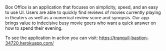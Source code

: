 Box Office is an application that focuses on simplicity, speed, and an easy to use UI. Users are able to quickly find reviews of movies currently playing in theaters as well as a numerical review score and synopsis. Our app brings value to indecisive busy movie goers who want a quick answer on how to spend their evening.

To see the application in action you can visit: https://tranquil-bastion-34720.herokuapp.com/ 
